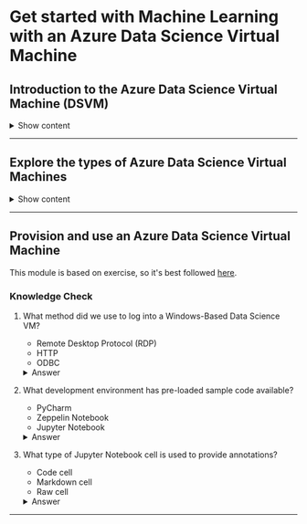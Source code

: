 # Get started with Machine Learning with an Azure Data Science Virtual Machine

## Introduction to the Azure Data Science Virtual Machine (DSVM)

<details>
<summary> 
Show content
</summary>
<p>

### Learning objectives

* Learn about the types of Data Science Virtual Machines
* Learn what type of DSVM to use for each type of use case

### When to use an Azure DSVM?

Azure DSVM makes it easy to maintain consistency in the evolving Data Science environments.

It also provides samples in Jupyter Notebooks and scripts for Python and R to learn about Microsoft and Azure ML services:
* How to connect to cloud Datastores with Azure ML and how to build models.
* Deep Learning samples using Microsoft Cognitive Services.
* How to compare Microsoft R and open source R and how to operationalize models with ML Services in SQL Server.

### Types of Azure DSVM

* **Windows vs. Linux**: Windows Server 2012 and 2016 vs. Ubuntu 16.04 LTS and CentOS 7.4
* **Deep Learning**: The Deep Learning DSVM comes preconfigured and preinstalled with many tools and you can select high-speed GPU based machines.
* **Geo AI DSVM**: VM optimized for geospatial and location data. It has ArcGIS Pro system integrated. 

### Use cases for a DSVM

* **Collaborate as a team using DSVMs**: Working with cloud-based resources that can share the same configuration helps to ensure that all team members have a consistent development environment.
* **Address issues with DSVMs**: As issues related to environment mismatches are reduced. Giving DSVMs to students in a class.
* **Use on-demand elastic capacity for large-scale projects**: As it helps to replicate data science environments on demand to allow high-powered computing resources to be run.
* **Experiment and evaluate on a DSVM**: As they are easy to create, they can be used for demos and short experiments.
* **Learn about DSVMs and deep learning**: The flexibility of the underlying compute power (scaling or switching to GPU) makes it easy to train all kind of models.

### Knowledge Check

1. Which of the following is a reason to use an Azure Data Science Virtual Machine?

    * You want to create an Azure Databricks workspace.
    * You want to get a jump-start on data science work.
    * You want to deploy a web application to it.

    <details>
    <summary> 
    Answer
    </summary>
    <p>
    The purpose of Data Science Virtual Machines is to give a data scientist the tools they need, pre-installed, and ready to go.
    </p>
    </details>

1. Which of the following is installed on a Data Science Virtual Machine?

    * Azure Data Warehouse
    * Jupyter Notebook
    * Azure Machine Learning Studio

    <details>
    <summary> 
    Answer
    </summary>
    <p>
     Jupyter Notebook is installed on Data Science Virtual Machines and provides a great data science development tool.
    </p>
    </details>

</p>
</details>

---

## Explore the types of Azure Data Science Virtual Machines

<details>
<summary> 
Show content
</summary>
<p>

### Learning objectives

* Learn how to create Windows-based and Linux-based DSVMs
* Explore the Deep Learning Data Science Virtual Machines
* Work with Geo AI Data Science Virtual Machines

### Windows-Based DSVMs

You can use the Windows-based DSVM to jump-start your data science projects. You don't pay for the DSVM image, just usage fees.

The image comes with a bunch of features:
* Tutorials
* Support for Office
* SQL Server integrated with ML Services
* Preinstalled languages: R, Python, SQL, C#
* Data Science tools such as Azure ML SDK for Python, Anaconda, Jupyter...
* ML tools as Azure Congitive Services support, H2O, Tensorflow, Weka...

### Deep Learning Virtual Machine

Deep Learning Virtual Machines (DLVMs) use GPU-based hardware that provide increased mathematical calculation speed for faster model training. The image can be either Windows or Ubuntu.

The DLVM simplifies the tool selection process by including preconfigured tools for different situations.

### Geo AI Data Science VM with ArcGIS

Both Python and R work with ArcGIS Pro, and are preconfigured on the Geo AI Data Science VM.

The image includes a large set of tools as DL frameworks, Keras, Caffe2 and Spark standalone.

> OBS: Tools need to be compatible with GPUs.

It also comes bundled with IDEs such as visual studio or PyCharm.

Examples of Geo AI include:

* Real-time results of traffic conditions
* Driver availability in Uber or Lyft at any time
* Deep learning for disaster response
* Urban growth prediction

### Knowledge Check

1. You want to learn about how to use Azure services related to machine learning with as little fuss as possible installing and configuring software and locating demonstration scripts. Which Data Science Virtual Machine type would best suit these needs?

    * Deep Learning DSVM
    * Windows 2016 DSVM
    * Geo AI Data Science VM with ArcGIS DSVM

    <details>
    <summary> 
    Answer
    </summary>
    <p>
    The Windows 2016 gives you the most popular data science tools installed and configured and includes many sample scripts for using Azure machine learning related services.
    </p>
    </details>

2. You need to train deep learning models to do image recognition using a lot of training data in the form of images. Which DSVM configuration would be best for the fastest model training?

    * Windows 2016 with standard CPUs.
    * Geo AI Data Science VM with ArcGIS DSVM
    * Deep Learning VM which is configured to use GPUs.

    <details>
    <summary> 
    Answer
    </summary>
    <p>
    The DSVM includes all the software needed for training deep learning models and use graphic processor units (GPUs) which perform calculations much faster than standard CPUs.
    </p>
    </details>

</p>
</details>

---

## Provision and use an Azure Data Science Virtual Machine

This module is based on exercise, so it's best followed [here](https://docs.microsoft.com/en-us/learn/modules/provision-and-use-azure-dsvm/).

### Knowledge Check

1. What method did we use to log into a Windows-Based Data Science VM?

    * Remote Desktop Protocol (RDP)
    * HTTP
    * ODBC

    <details>
    <summary> 
    Answer
    </summary>
    <p>
    RDP: A step by step walk through explains all the steps to connect to a Windows-based DSVM.
    </p>
    </details>

1. What development environment has pre-loaded sample code available?

    * PyCharm
    * Zeppelin Notebook
    * Jupyter Notebook

    <details>
    <summary> 
    Answer
    </summary>
    <p>
    Jupyter: We showed that many sample notebooks are installed that demonstrate how to use Microsoft Machine Learning technologies.
    </p>
    </details>

1. What type of Jupyter Notebook cell is used to provide annotations?

    * Code cell
    * Markdown cell
    * Raw cell

    <details>
    <summary> 
    Answer
    </summary>
    <p>
    Markdown support rich formatting and is ideal for adding comments and annotations to your notebooks.
    </p>
    </details>

</p>
</details>

---
